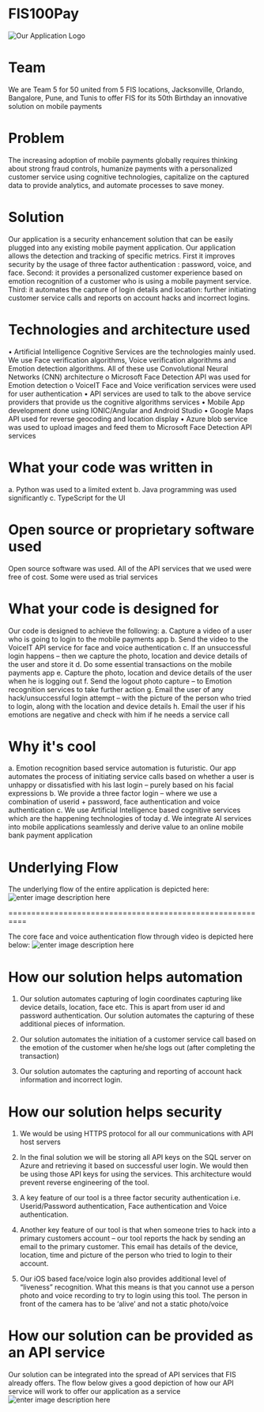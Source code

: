 ﻿# FIS100Pay


![Our Application Logo](https://fisblob1.blob.core.windows.net/1hackathon/FISecure2.PNG)
# Team 
We are Team 5 for 50 united from 5 FIS locations, Jacksonville, Orlando, Bangalore, Pune, and Tunis to offer FIS for its 50th Birthday an innovative solution on mobile payments
# Problem 
The increasing adoption of mobile payments globally requires thinking about strong fraud controls, humanize payments with a personalized customer service using cognitive technologies, capitalize on the captured data to provide analytics, and automate processes to save money.
# Solution 
Our application is a security enhancement solution that can be easily plugged into any existing mobile payment application.  Our application allows the detection and tracking of specific metrics.  First it improves security by the usage of three factor authentication : password, voice, and face. Second: it provides a personalized customer experience based on emotion recognition of a customer who is using a mobile payment service. Third: it automates the capture of login details and location: further initiating customer service calls and reports on account hacks and incorrect logins.
# Technologies and architecture used
•	Artificial Intelligence Cognitive Services are the technologies mainly used.  We use Face verification algorithms, Voice verification algorithms and Emotion detection algorithms.  All of these use Convolutional Neural Networks (CNN) architecture
o	Microsoft Face Detection API was used for Emotion detection
o	VoiceIT Face and Voice verification services were used for user authentication
•	API services are used to talk to the above service providers that provide us the cognitive algorithms services
•	Mobile App development done using IONIC/Angular and Android Studio
•	Google Maps API used for reverse geocoding and location display
•	Azure blob service was used to upload images and feed them to Microsoft Face Detection API services
# What your code was written in
a.	Python was used to a limited extent
b.	Java programming was used significantly
c.  TypeScript for the UI
# Open source or proprietary software used
Open source software was used.  All of the API services that we used were free of cost.  Some were used as trial services
# What your code is designed for
Our code is designed to achieve the following:
a.	Capture a video of a user who is going to login to the mobile payments app
b.	Send the video to the VoiceIT API service for face and voice authentication
c.	If an unsuccessful login happens – then we capture the photo, location and device details of the user and store it
d.	Do some essential transactions on the mobile payments app
e.	Capture the photo, location and device details of the user when he is logging out
f.	Send the logout photo capture – to Emotion recognition services to take further action
g.	Email the user of any hack/unsuccessful login attempt – with the picture of the person who tried to login, along with the location and device details
h.	Email the user if his emotions are negative and check with him if he needs a service call
# Why it's cool
a.	Emotion recognition based service automation is futuristic.  Our app automates the process of initiating service calls based on whether a user is unhappy or dissatisfied with his last login – purely based on his facial expressions
b.	We provide a three factor login – where we use a combination of userid + password, face authentication and voice authentication
c.	We use Artificial Intelligence based cognitive services which are the happening technologies of today
d.	We integrate AI services into mobile applications seamlessly and derive value to an online mobile bank payment application
# Underlying Flow
The underlying flow of the entire application is depicted here:
![enter image description here](https://fisblob1.blob.core.windows.net/1hackathon/FISecure_flow.JPG)


==========================================================

The core face and voice authentication flow through video is depicted here below:
![enter image description here](https://fisblob1.blob.core.windows.net/1hackathon/Voiceit_flow.JPG)

# How our solution helps automation
1.  Our solution automates capturing of login coordinates capturing like device details, location, face etc. This is apart from user id and password authentication. Our solution automates the capturing of these additional pieces of information.

2.  Our solution automates the initiation of a customer service call based on the emotion of the customer when he/she logs out (after completing the transaction)

3.  Our solution automates the capturing and reporting of account hack information and incorrect login.

# How our solution helps security

1.  We would be using HTTPS protocol for all our communications with API host servers

2.  In the final solution we will be storing all API keys on the SQL server on Azure and retrieving it based on successful user login. We would then be using those API keys for using the services. This architecture would prevent reverse engineering of the tool.

3.  A key feature of our tool is a three factor security authentication i.e. Userid/Password authentication, Face authentication and Voice authentication.

4.  Another key feature of our tool is that when someone tries to hack into a primary customers account – our tool reports the hack by sending an email to the primary customer. This email has details of the device, location, time and picture of the person who tried to login to their account.

5.  Our iOS based face/voice login also provides additional level of “liveness” recognition. What this means is that you cannot use a person photo and voice recording to try to login using this tool. The person in front of the camera has to be ‘alive’ and not a static photo/voice

# How our solution can be provided as an API service
Our solution can be integrated into the spread of API services that FIS already offers. 
The flow below gives a good depiction of how our API service will work to offer our application as a service
![enter image description here](https://fisblob1.blob.core.windows.net/1hackathon/FISSecure_API.JPG)